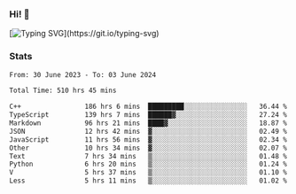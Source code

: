 ### Hi!  👋

[![Typing SVG](https://readme-typing-svg.herokuapp.com?font=Fira+Code&pause=1000&width=435&lines=Hello!+I'm+Texiwustion.)](https://git.io/typing-svg)

### Stats

<!--START_SECTION:waka-->

```txt
From: 30 June 2023 - To: 03 June 2024

Total Time: 510 hrs 45 mins

C++                186 hrs 6 mins  █████████░░░░░░░░░░░░░░░░   36.44 %
TypeScript         139 hrs 7 mins  ██████▓░░░░░░░░░░░░░░░░░░   27.24 %
Markdown           96 hrs 21 mins  ████▓░░░░░░░░░░░░░░░░░░░░   18.87 %
JSON               12 hrs 42 mins  ▓░░░░░░░░░░░░░░░░░░░░░░░░   02.49 %
JavaScript         11 hrs 56 mins  ▓░░░░░░░░░░░░░░░░░░░░░░░░   02.34 %
Other              10 hrs 34 mins  ▓░░░░░░░░░░░░░░░░░░░░░░░░   02.07 %
Text               7 hrs 34 mins   ▒░░░░░░░░░░░░░░░░░░░░░░░░   01.48 %
Python             6 hrs 20 mins   ▒░░░░░░░░░░░░░░░░░░░░░░░░   01.24 %
V                  5 hrs 37 mins   ▒░░░░░░░░░░░░░░░░░░░░░░░░   01.10 %
Less               5 hrs 11 mins   ▒░░░░░░░░░░░░░░░░░░░░░░░░   01.02 %
```

<!--END_SECTION:waka-->
